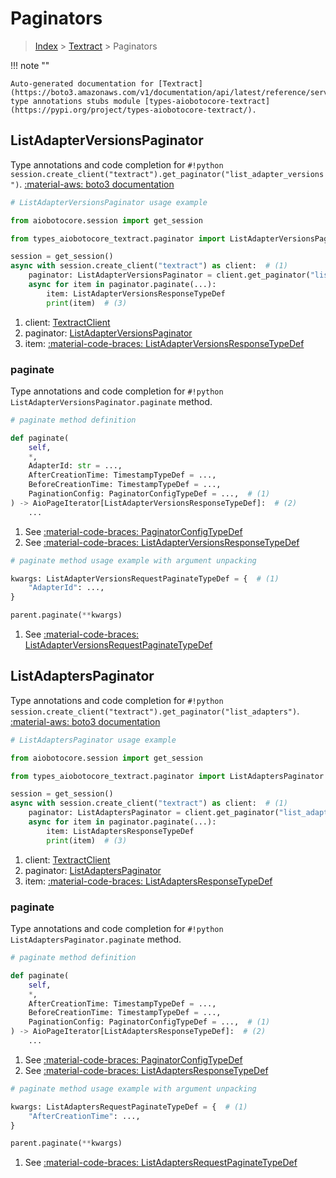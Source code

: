 # Paginators

> [Index](../README.md) > [Textract](./README.md) > Paginators

!!! note ""

    Auto-generated documentation for [Textract](https://boto3.amazonaws.com/v1/documentation/api/latest/reference/services/textract.html#textract)
    type annotations stubs module [types-aiobotocore-textract](https://pypi.org/project/types-aiobotocore-textract/).

## ListAdapterVersionsPaginator

Type annotations and code completion for `#!python session.create_client("textract").get_paginator("list_adapter_versions")`.
[:material-aws: boto3 documentation](https://boto3.amazonaws.com/v1/documentation/api/latest/reference/services/textract/paginator/ListAdapterVersions.html#Textract.Paginator.ListAdapterVersions)

```python
# ListAdapterVersionsPaginator usage example

from aiobotocore.session import get_session

from types_aiobotocore_textract.paginator import ListAdapterVersionsPaginator

session = get_session()
async with session.create_client("textract") as client:  # (1)
    paginator: ListAdapterVersionsPaginator = client.get_paginator("list_adapter_versions")  # (2)
    async for item in paginator.paginate(...):
        item: ListAdapterVersionsResponseTypeDef
        print(item)  # (3)
```

1. client: [TextractClient](./client.md)
2. paginator: [ListAdapterVersionsPaginator](./paginators.md#listadapterversionspaginator)
3. item: [:material-code-braces: ListAdapterVersionsResponseTypeDef](./type_defs.md#listadapterversionsresponsetypedef) 


### paginate

Type annotations and code completion for `#!python ListAdapterVersionsPaginator.paginate` method.

```python
# paginate method definition

def paginate(
    self,
    *,
    AdapterId: str = ...,
    AfterCreationTime: TimestampTypeDef = ...,
    BeforeCreationTime: TimestampTypeDef = ...,
    PaginationConfig: PaginatorConfigTypeDef = ...,  # (1)
) -> AioPageIterator[ListAdapterVersionsResponseTypeDef]:  # (2)
    ...
```

1. See [:material-code-braces: PaginatorConfigTypeDef](./type_defs.md#paginatorconfigtypedef) 
2. See [:material-code-braces: ListAdapterVersionsResponseTypeDef](./type_defs.md#listadapterversionsresponsetypedef) 


```python
# paginate method usage example with argument unpacking

kwargs: ListAdapterVersionsRequestPaginateTypeDef = {  # (1)
    "AdapterId": ...,
}

parent.paginate(**kwargs)
```

1. See [:material-code-braces: ListAdapterVersionsRequestPaginateTypeDef](./type_defs.md#listadapterversionsrequestpaginatetypedef) 
## ListAdaptersPaginator

Type annotations and code completion for `#!python session.create_client("textract").get_paginator("list_adapters")`.
[:material-aws: boto3 documentation](https://boto3.amazonaws.com/v1/documentation/api/latest/reference/services/textract/paginator/ListAdapters.html#Textract.Paginator.ListAdapters)

```python
# ListAdaptersPaginator usage example

from aiobotocore.session import get_session

from types_aiobotocore_textract.paginator import ListAdaptersPaginator

session = get_session()
async with session.create_client("textract") as client:  # (1)
    paginator: ListAdaptersPaginator = client.get_paginator("list_adapters")  # (2)
    async for item in paginator.paginate(...):
        item: ListAdaptersResponseTypeDef
        print(item)  # (3)
```

1. client: [TextractClient](./client.md)
2. paginator: [ListAdaptersPaginator](./paginators.md#listadapterspaginator)
3. item: [:material-code-braces: ListAdaptersResponseTypeDef](./type_defs.md#listadaptersresponsetypedef) 


### paginate

Type annotations and code completion for `#!python ListAdaptersPaginator.paginate` method.

```python
# paginate method definition

def paginate(
    self,
    *,
    AfterCreationTime: TimestampTypeDef = ...,
    BeforeCreationTime: TimestampTypeDef = ...,
    PaginationConfig: PaginatorConfigTypeDef = ...,  # (1)
) -> AioPageIterator[ListAdaptersResponseTypeDef]:  # (2)
    ...
```

1. See [:material-code-braces: PaginatorConfigTypeDef](./type_defs.md#paginatorconfigtypedef) 
2. See [:material-code-braces: ListAdaptersResponseTypeDef](./type_defs.md#listadaptersresponsetypedef) 


```python
# paginate method usage example with argument unpacking

kwargs: ListAdaptersRequestPaginateTypeDef = {  # (1)
    "AfterCreationTime": ...,
}

parent.paginate(**kwargs)
```

1. See [:material-code-braces: ListAdaptersRequestPaginateTypeDef](./type_defs.md#listadaptersrequestpaginatetypedef) 
